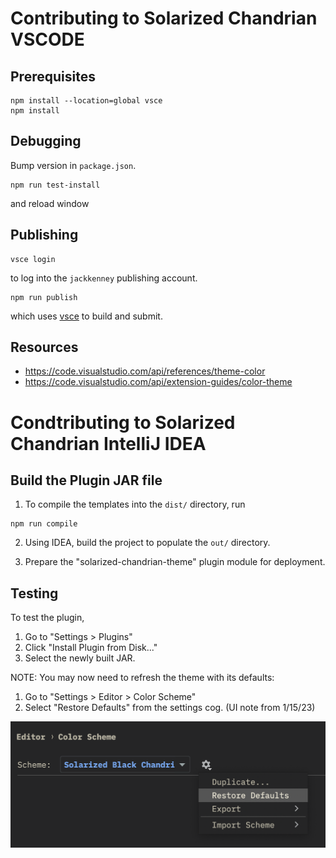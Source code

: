 # Contributing to Solarized Chandrian VSCODE

## Prerequisites

```
npm install --location=global vsce
npm install
```

## Debugging

Bump version in `package.json`.

```
npm run test-install
```

and reload window

## Publishing

```
vsce login
```

to log into the `jackkenney` publishing account.

```
npm run publish
```

which uses [vsce](https://code.visualstudio.com/api/working-with-extensions/publishing-extension) to build and submit.

## Resources

- https://code.visualstudio.com/api/references/theme-color
- https://code.visualstudio.com/api/extension-guides/color-theme

# Condtributing to Solarized Chandrian IntelliJ IDEA

## Build the Plugin JAR file

1. To compile the templates into the `dist/` directory, run 

```
npm run compile
```

2. Using IDEA, build the project to populate the `out/` directory.

3. Prepare the "solarized-chandrian-theme" plugin module for deployment.

## Testing

To test the plugin,

1. Go to "Settings > Plugins"
2. Click "Install Plugin from Disk..."
3. Select the newly built JAR.

NOTE: You may now need to refresh the theme with its defaults:
1. Go to "Settings > Editor > Color Scheme"
2. Select "Restore Defaults" from the settings cog. (UI note from 1/15/23)

![screenshot](doc_assets/idea-restore-defaults-screenshot.png)
